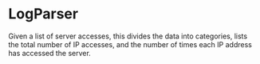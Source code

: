 # LogParser
Given a list of server accesses, this divides the data into categories, lists the total number of IP accesses, and the number of times each IP address has accessed the server.
